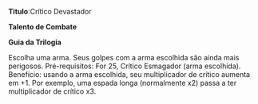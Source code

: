 **Titulo**:Crítico Devastador

**Talento de Combate**

**Guia da Trilogia**

 Escolha uma arma. Seus golpes com a arma escolhida são ainda mais perigosos. Pré-requisitos: For 25, Crítico Esmagador (arma escolhida). Benefício: usando a arma escolhida, seu multiplicador de crítico aumenta em +1. Por exemplo, uma espada longa (normalmente x2) passa a ter multiplicador de crítico x3.
